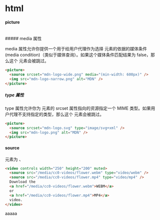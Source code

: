 # html

#### picture

<br>
##### media 属性

media 属性允许你提供一个用于给用户代理作为选择 <source> 元素的依据的媒体条件 (media condition)（类似于媒体查询）。如果这个媒体条件匹配结果为 false，那么这个 <source> 元素会被跳过。

```html
<picture>
  <source srcset="mdn-logo-wide.png" media="(min-width: 600px)" />
  <img src="mdn-logo-narrow.png" alt="MDN" />
</picture>
```

##### type 属性

type 属性允许你为 <source> 元素的 srcset 属性指向的资源指定一个 MIME 类型。如果用户代理不支持指定的类型，那么这个 <source> 元素会被跳过。

```html
<picture>
  <source srcset="mdn-logo.svg" type="image/svg+xml" />
  <img src="mdn-logo.png" alt="MDN" />
</picture>
```

#### source

<source> 元素为 <picture>、<audio> 和 <video> 元素指定一个或多个媒体资源。它是一个空元素，这意味着它没有内容，也不需要关闭标签。鉴于浏览器对图像文件格式和媒体文件格式的支持不同，该元素通常用于以多种文件格式提供相同的媒体内容，以便与多种浏览器兼容。

```html
<video controls width="250" height="200" muted>
  <source src="/media/cc0-videos/flower.webm" type="video/webm" />
  <source src="/media/cc0-videos/flower.mp4" type="video/mp4" />
  Download the
  <a href="/media/cc0-videos/flower.webm">WEBM</a>
  or
  <a href="/media/cc0-videos/flower.mp4">MP4</a>
  video.
</video>
```
aaaaa
